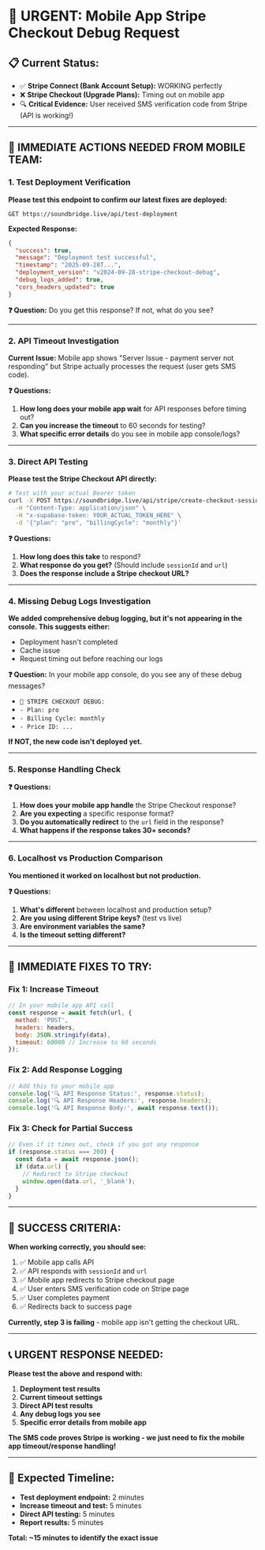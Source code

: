 # 🚨 URGENT: Mobile App Stripe Checkout Debug Request

## 📋 **Current Status:**
- ✅ **Stripe Connect (Bank Account Setup):** WORKING perfectly
- ❌ **Stripe Checkout (Upgrade Plans):** Timing out on mobile app
- 🔍 **Critical Evidence:** User received SMS verification code from Stripe (API is working!)

---

## 🎯 **IMMEDIATE ACTIONS NEEDED FROM MOBILE TEAM:**

### **1. Test Deployment Verification**
**Please test this endpoint to confirm our latest fixes are deployed:**

```
GET https://soundbridge.live/api/test-deployment
```

**Expected Response:**
```json
{
  "success": true,
  "message": "Deployment test successful",
  "timestamp": "2025-09-28T...",
  "deployment_version": "v2024-09-28-stripe-checkout-debug",
  "debug_logs_added": true,
  "cors_headers_updated": true
}
```

**❓ Question:** Do you get this response? If not, what do you see?

---

### **2. API Timeout Investigation**

**Current Issue:** Mobile app shows "Server Issue - payment server not responding" but Stripe actually processes the request (user gets SMS code).

**❓ Questions:**
1. **How long does your mobile app wait** for API responses before timing out?
2. **Can you increase the timeout** to 60 seconds for testing?
3. **What specific error details** do you see in mobile app console/logs?

---

### **3. Direct API Testing**

**Please test the Stripe Checkout API directly:**

```bash
# Test with your actual Bearer token
curl -X POST https://soundbridge.live/api/stripe/create-checkout-session \
  -H "Content-Type: application/json" \
  -H "x-supabase-token: YOUR_ACTUAL_TOKEN_HERE" \
  -d '{"plan": "pro", "billingCycle": "monthly"}'
```

**❓ Questions:**
1. **How long does this take** to respond?
2. **What response do you get?** (Should include `sessionId` and `url`)
3. **Does the response include a Stripe checkout URL?**

---

### **4. Missing Debug Logs Investigation**

**We added comprehensive debug logging, but it's not appearing in the console. This suggests either:**
- Deployment hasn't completed
- Cache issue
- Request timing out before reaching our logs

**❓ Question:** In your mobile app console, do you see any of these debug messages?
- `🚨 STRIPE CHECKOUT DEBUG:`
- `- Plan: pro`
- `- Billing Cycle: monthly`
- `- Price ID: ...`

**If NOT, the new code isn't deployed yet.**

---

### **5. Response Handling Check**

**❓ Questions:**
1. **How does your mobile app handle** the Stripe Checkout response?
2. **Are you expecting** a specific response format?
3. **Do you automatically redirect** to the `url` field in the response?
4. **What happens if the response takes 30+ seconds?**

---

### **6. Localhost vs Production Comparison**

**You mentioned it worked on localhost but not production.**

**❓ Questions:**
1. **What's different** between localhost and production setup?
2. **Are you using different Stripe keys?** (test vs live)
3. **Are environment variables the same?**
4. **Is the timeout setting different?**

---

## 🔧 **IMMEDIATE FIXES TO TRY:**

### **Fix 1: Increase Timeout**
```javascript
// In your mobile app API call
const response = await fetch(url, {
  method: 'POST',
  headers: headers,
  body: JSON.stringify(data),
  timeout: 60000 // Increase to 60 seconds
});
```

### **Fix 2: Add Response Logging**
```javascript
// Add this to your mobile app
console.log('🔍 API Response Status:', response.status);
console.log('🔍 API Response Headers:', response.headers);
console.log('🔍 API Response Body:', await response.text());
```

### **Fix 3: Check for Partial Success**
```javascript
// Even if it times out, check if you got any response
if (response.status === 200) {
  const data = await response.json();
  if (data.url) {
    // Redirect to Stripe checkout
    window.open(data.url, '_blank');
  }
}
```

---

## 🎯 **SUCCESS CRITERIA:**

**When working correctly, you should see:**
1. ✅ Mobile app calls API
2. ✅ API responds with `sessionId` and `url` 
3. ✅ Mobile app redirects to Stripe checkout page
4. ✅ User enters SMS verification code on Stripe page
5. ✅ User completes payment
6. ✅ Redirects back to success page

**Currently, step 3 is failing** - mobile app isn't getting the checkout URL.

---

## 📞 **URGENT RESPONSE NEEDED:**

**Please test the above and respond with:**
1. **Deployment test results**
2. **Current timeout settings**
3. **Direct API test results** 
4. **Any debug logs you see**
5. **Specific error details from mobile app**

**The SMS code proves Stripe is working - we just need to fix the mobile app timeout/response handling!**

---

## 🚀 **Expected Timeline:**
- **Test deployment endpoint:** 2 minutes
- **Increase timeout and test:** 5 minutes  
- **Direct API testing:** 5 minutes
- **Report results:** 5 minutes

**Total: ~15 minutes to identify the exact issue**
